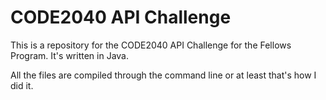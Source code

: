 CODE2040 API Challenge
========

This is a repository for the CODE2040 API Challenge for the Fellows Program. It's written in Java.

All the files are compiled through the command line or at least that's how I did it.
